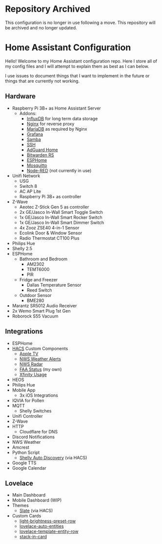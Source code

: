 # Repository Archived

This configuration is no longer in use following a move. This repository will be archived and no longer updated.

# Home Assistant Configuration

Hello! Welcome to my Home Assistant configuration repo. Here I store all of my config files and I will attempt to explain them as best as I can below.

I use issues to document things that I want to implement in the future or things that are currently not working.

## Hardware

* Raspberry Pi 3B+ as Home Assistant Server
  * Addons:
    * [InfluxDB](https://github.com/hassio-addons/addon-influxdb) for long term data storage
    * [Nginx](https://github.com/hassio-addons/addon-nginx-proxy-manager) for reverse proxy
    * [MariaDB](https://github.com/home-assistant/hassio-addons/tree/master/mariadb) as required by Nginx
    * [Grafana](https://github.com/hassio-addons/addon-grafana)
    * [Samba](https://github.com/home-assistant/hassio-addons/tree/master/samba)
    * [SSH](https://github.com/hassio-addons/addon-ssh)
    * [AdGuard Home](https://github.com/hassio-addons/addon-adguard-home)
    * [Bitwarden RS](https://github.com/hassio-addons/addon-bitwarden)
    * [ESPHome](https://esphome.io/)
    * [Mosquitto](https://github.com/home-assistant/hassio-addons/tree/master/mosquitto)
    * [Node-RED](https://github.com/hassio-addons/addon-node-red) (not currently in use)
* Unifi Network
  * USG
  * Switch 8
  * AC AP Lite
  * Raspberry Pi 3B+ as controller
* Z-Wave
  * Aeotec Z-Stick Gen 5 as controller
  * 2x GE/Jasco In-Wall Smart Toggle Switch
  * 1x GE/Jasco In-Wall Smart Rocker Switch
  * 1x GE/Jasco In-Wall Smart Dimmer Switch
  * 4x Zooz ZSE40 4-in-1 Sensor
  * Ecolink Door & Window Sensor
  * Radio Thermostat CT100 Plus
* Philips Hue
* Shelly 2.5
* ESPHome
  * Bathroom and Bedroom
    * AM2302
    * TEMT6000
    * PIR
  * Fridge and Freezer
    * Dallas Temperature Sensor
    * Reed Switch
  * Outdoor Sensor
    * BME280
* Marantz SR5012 Audio Receiver
* 2x Wemo Smart Plug 1st Gen
* Roborock S55 Vacuum

## Integrations

* ESPHome
* [HACS](https://hacs.xyz) Custom Components
  * [Apple TV](https://github.com/postlund/hass-atv-beta)
  * [NWS Weather Alerts](https://github.com/custom-components/weatheralerts)
  * [NWS Radar](https://github.com/MatthewFlamm/nwsradar)
  * [FAA Status](https://github.com/ntilley905/faastatus) (my own)
  * [Xfinity Usage](https://github.com/robert-alfaro/xfinity-usage)
* HEOS
* Philips Hue
* Mobile App
  * 3x iOS Integrations
* IQVIA for Pollen
* MQTT
  * Shelly Switches
* Unifi Controller
* Z-Wave
* HTTP
  * Cloudflare for DNS
* Discord Notifications
* NWS Weather
* Amcrest
* Python Script
  * [Shelly Auto Discovery](https://github.com/bieniu/ha-shellies-discovery) (via HACS)
* Google TTS
* Google Calendar

## Lovelace

* Main Dashboard
* Mobile Dashboard (WIP)
* Themes
  * [Slate](https://github.com/seangreen2/slate_theme) (via HACS)
* Custom Cards
  * [light-brightness-preset-row](https://github.com/finity69x2/light-brightness-preset-row)
  * [lovelace-auto-entities](https://github.com/thomasloven/lovelace-auto-entities)
  * [lovelace-template-entity-row](https://github.com/thomasloven/lovelace-template-entity-row)
  * [stack-in-card](https://github.com/custom-cards/stack-in-card)
